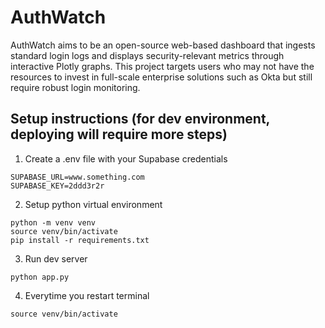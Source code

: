 # AuthWatch

AuthWatch aims to be an open-source web-based dashboard that ingests standard login logs and displays security-relevant metrics through interactive Plotly graphs. 
This project targets users who may not have the resources to invest in full-scale enterprise solutions such as Okta but still require robust login monitoring.

## Setup instructions (for dev environment, deploying will require more steps)

1. Create a .env file with your Supabase credentials
   
```
SUPABASE_URL=www.something.com
SUPABASE_KEY=2ddd3r2r
```

2. Setup python virtual environment

```
python -m venv venv
source venv/bin/activate
pip install -r requirements.txt
```

3. Run dev server

```
python app.py
```

4. Everytime you restart terminal
   
```
source venv/bin/activate
```
